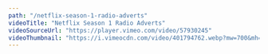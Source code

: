 ```yaml
---
path: "/netflix-season-1-radio-adverts"
videoTitle: "Netflix Season 1 Radio Adverts"
videoSourceUrl: "https://player.vimeo.com/video/57930245"
videoThumbnail: "https://i.vimeocdn.com/video/401794762.webp?mw=700&mh=393"
---
```

